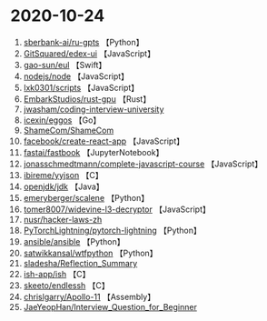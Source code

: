 # 2020-10-24

1. [sberbank-ai/ru-gpts](https://github.com/sberbank-ai/ru-gpts) 【Python】
2. [GitSquared/edex-ui](https://github.com/GitSquared/edex-ui) 【JavaScript】
3. [gao-sun/eul](https://github.com/gao-sun/eul) 【Swift】
4. [nodejs/node](https://github.com/nodejs/node) 【JavaScript】
5. [lxk0301/scripts](https://github.com/lxk0301/scripts) 【JavaScript】
6. [EmbarkStudios/rust-gpu](https://github.com/EmbarkStudios/rust-gpu) 【Rust】
7. [jwasham/coding-interview-university](https://github.com/jwasham/coding-interview-university) 
8. [icexin/eggos](https://github.com/icexin/eggos) 【Go】
9. [ShameCom/ShameCom](https://github.com/ShameCom/ShameCom) 
10. [facebook/create-react-app](https://github.com/facebook/create-react-app) 【JavaScript】
11. [fastai/fastbook](https://github.com/fastai/fastbook) 【JupyterNotebook】
12. [jonasschmedtmann/complete-javascript-course](https://github.com/jonasschmedtmann/complete-javascript-course) 【JavaScript】
13. [ibireme/yyjson](https://github.com/ibireme/yyjson) 【C】
14. [openjdk/jdk](https://github.com/openjdk/jdk) 【Java】
15. [emeryberger/scalene](https://github.com/emeryberger/scalene) 【Python】
16. [tomer8007/widevine-l3-decryptor](https://github.com/tomer8007/widevine-l3-decryptor) 【JavaScript】
17. [nusr/hacker-laws-zh](https://github.com/nusr/hacker-laws-zh) 
18. [PyTorchLightning/pytorch-lightning](https://github.com/PyTorchLightning/pytorch-lightning) 【Python】
19. [ansible/ansible](https://github.com/ansible/ansible) 【Python】
20. [satwikkansal/wtfpython](https://github.com/satwikkansal/wtfpython) 【Python】
21. [sladesha/Reflection_Summary](https://github.com/sladesha/Reflection_Summary) 
22. [ish-app/ish](https://github.com/ish-app/ish) 【C】
23. [skeeto/endlessh](https://github.com/skeeto/endlessh) 【C】
24. [chrislgarry/Apollo-11](https://github.com/chrislgarry/Apollo-11) 【Assembly】
25. [JaeYeopHan/Interview_Question_for_Beginner](https://github.com/JaeYeopHan/Interview_Question_for_Beginner) 
